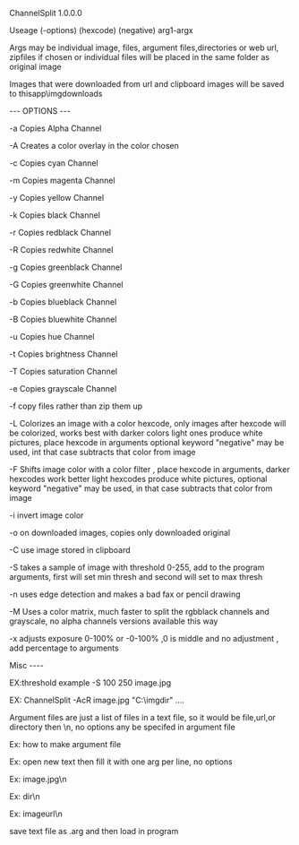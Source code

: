 ChannelSplit 1.0.0.0

Useage (-options) (hexcode) (negative) arg1-argx

Args may be individual image, files, argument files,directories or web url, zipfiles if chosen or individual files will be placed in the same folder as original image

Images that were downloaded from url and clipboard images will be saved to thisapp\imgdownloads

--- OPTIONS ---

-a Copies Alpha Channel

-A Creates a color overlay in the color chosen

-c Copies cyan Channel

-m Copies magenta Channel

-y Copies yellow Channel

-k Copies black Channel

-r Copies redblack Channel

-R Copies redwhite Channel

-g Copies greenblack Channel

-G Copies greenwhite Channel

-b Copies blueblack Channel

-B Copies bluewhite Channel

-u Copies hue Channel

-t Copies brightness Channel

-T Copies saturation Channel

-e Copies grayscale Channel

-f copy files rather than zip them up

-L Colorizes an image with a color hexcode, only images after hexcode will be colorized, works best with darker colors light ones produce white pictures, place hexcode in arguments optional keyword "negative" may be used, int that case subtracts that color from image

-F Shifts image color with a color filter , place hexcode in arguments, darker hexcodes work better light hexcodes produce white pictures, optional keyword "negative" may be used, in that case subtracts that color from image

-i invert image color

-o on downloaded images, copies only downloaded original

-C use image stored in clipboard

-S takes a sample of image with threshold 0-255, add to the program arguments, first will set min thresh and second will set to max thresh

-n uses edge detection and makes a bad fax or pencil drawing

-M Uses a color matrix, much faster to split the rgbblack channels and grayscale, no alpha channels versions available this way

-x adjusts exposure 0-100% or -0-100% ,0 is middle and no adjustment , add percentage to arguments

Misc ----





EX:threshold example -S 100 250 image.jpg

EX: ChannelSplit -AcR image.jpg "C:\imgdir" ....

Argument files are just a list of files in a text file, so it would be file,url,or directory then \n, no options any be specifed in argument file

Ex: how to make argument file

Ex: open new text then fill it with one arg per line, no options

Ex: image.jpg\n

Ex: dir\n

Ex: imageurl\n

save text file as .arg and then load in program
